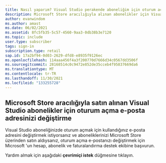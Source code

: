 ```yaml
---
title: Nasıl yaparım? Visual Studio perakende aboneliğim için oturum açma e-postamı değiştirilsin mi?
description: Microsoft Store aracılığıyla alınan abonelikler için Visual Studio oturum açma adresiniz için bir değişiklik isteme hakkında bilgi edinin
author: evanwindom
ms.author: amast
ms.date: 06/02/2021
ms.assetid: 8fc5fb35-5c57-4560-9aa3-0db38b3e7120
ms.topic: include
user.type: subscriber
tags: sign-in
subscription.type: retail
sap.id: 17a2bf94-0d03-2629-dfd8-e8935f9126ec
ms.openlocfilehash: 114aaa456f4a3f200770d7666d34c0567dd3506f
ms.sourcegitcommit: 28168514c0c9472e852de35cceb4f95837669da6
ms.translationtype: MT
ms.contentlocale: tr-TR
ms.lasthandoff: 11/30/2021
ms.locfileid: "133255728"
---
```

## <a name="how-to-change-your-sign-in-email-address-for-visual-studio-subscriptions-purchased-through-the-microsoft-store"></a>Microsoft Store aracılığıyla satın alınan Visual Studio abonelikler için oturum açma e-posta adresinizi değiştirme
Visual Studio aboneliğinizde oturum açmak için kullandığınız e-posta adresini değiştirmek istiyorsanız ve aboneliklerinizi Microsoft Store üzerinden satın aldıysanız, oturum açma e-postanızı değiştirmek için Microsoft 'un hesap, abonelik ve faturalandırma destek ekibine başvurun. 

Yardım almak için aşağıdaki **çevrimiçi istek** düğmesine tıklayın.